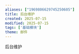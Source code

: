 ```yaml
---
aliases: ["1969806629745250605"]
title: 后台维护
created: 2025-07-15
modified: 2025-07-15
tags: ['基础模块']
theme: 邮件
---
```


后台维护